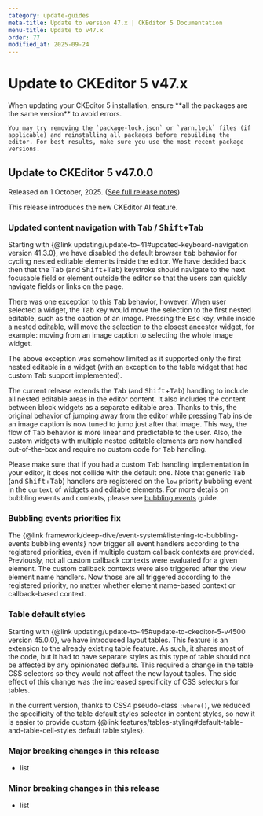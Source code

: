 ```yaml
---
category: update-guides
meta-title: Update to version 47.x | CKEditor 5 Documentation
menu-title: Update to v47.x
order: 77
modified_at: 2025-09-24
---
```


# Update to CKEditor&nbsp;5 v47.x

<info-box>
	When updating your CKEditor&nbsp;5 installation, ensure **all the packages are the same version** to avoid errors.

	You may try removing the `package-lock.json` or `yarn.lock` files (if applicable) and reinstalling all packages before rebuilding the editor. For best results, make sure you use the most recent package versions.
</info-box>

## Update to CKEditor&nbsp;5 v47.0.0

Released on 1 October, 2025. ([See full release notes](https://github.com/ckeditor/ckeditor5/releases/tag/v47.0.0))

This release introduces the new CKEditor AI feature.

### Updated content navigation with <kbd>Tab</kbd> / <kbd>Shift</kbd>+<kbd>Tab</kbd>

Starting with {@link updating/update-to-41#updated-keyboard-navigation version 41.3.0}, we have disabled the default browser <kbd>tab</kbd> behavior for cycling nested editable elements inside the editor. We have decided back then that the <kbd>Tab</kbd> (and <kbd>Shift</kbd>+<kbd>Tab</kbd>) keystroke should navigate to the next focusable field or element outside the editor so that the users can quickly navigate fields or links on the page.

There was one exception to this <kbd>Tab</kbd> behavior, however. When user selected a widget, the <kbd>Tab</kbd> key would move the selection to the first nested editable, such as the caption of an image. Pressing the <kbd>Esc</kbd> key, while inside a nested editable, will move the selection to the closest ancestor widget, for example: moving from an image caption to selecting the whole image widget.

The above exception was somehow limited as it supported only the first nested editable in a widget (with an exception to the table widget that had custom <kbd>Tab</kbd> support implemented).

The current release extends the <kbd>Tab</kbd> (and <kbd>Shift</kbd>+<kbd>Tab</kbd>) handling to include all nested editable areas in the editor content. It also includes the content between block widgets as a separate editable area. Thanks to this, the original behavior of jumping away from the editor while pressing <kbd>Tab</kbd> inside an image caption is now tuned to jump just after that image. This way, the flow of <kbd>Tab</kbd> behavior is more linear and predictable to the user. Also, the custom widgets with multiple nested editable elements are now handled out-of-the-box and require no custom code for <kbd>Tab</kbd> handling.

Please make sure that if you had a custom <kbd>Tab</kbd> handling implementation in your editor, it does not collide with the default one. Note that generic <kbd>Tab</kbd> (and <kbd>Shift</kbd>+<kbd>Tab</kbd>) handlers are registered on the `low` priority bubbling event in the `context` of widgets and editable elements. For more details on bubbling events and contexts, please see [bubbling events](https://ckeditor.com/docs/ckeditor5/latest/framework/deep-dive/event-system.html#listening-to-bubbling-events) guide. 

### Bubbling events priorities fix

The {@link framework/deep-dive/event-system#listening-to-bubbling-events bubbling events} now trigger all event handlers according to the registered priorities, even if multiple custom callback contexts are provided. Previously, not all custom callback contexts were evaluated for a given element. The custom callback contexts were also triggered after the view element name handlers. Now those are all triggered according to the registered priority, no matter whether element name-based context or callback-based context.  

### Table default styles

Starting with {@link updating/update-to-45#update-to-ckeditor-5-v4500 version 45.0.0}, we have introduced layout tables. This feature is an extension to the already existing table feature. As such, it shares most of the code, but it had to have separate styles as this type of table should not be affected by any opinionated defaults. This required a change in the table CSS selectors so they would not affect the new layout tables. The side effect of this change was the increased specificity of CSS selectors for tables.  

In the current version, thanks to CSS4 pseudo-class `:where()`, we reduced the specificity of the table default styles selector in content styles, so now it is easier to provide custom {@link features/tables-styling#default-table-and-table-cell-styles default table styles}.

### Major breaking changes in this release

* list

### Minor breaking changes in this release

* list
